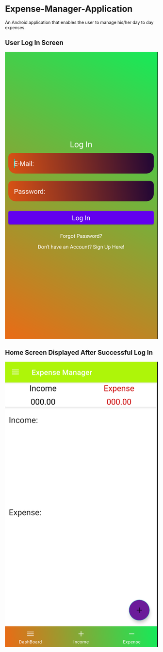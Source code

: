 # Expense-Manager-Application
An Android application that enables the user to manage his/her day to day expenses.

## User Log In Screen
!['Log In'](logIn.png)

## Home Screen Displayed After Successful Log In
!['Home Screen'](homeScreen.png)
